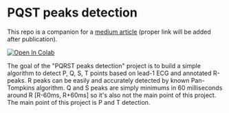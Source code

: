 # PQST peaks detection

This repo is a companion for a [medium article](https://medium.com) (proper link will be added after publication).

[![Open In Colab](https://colab.research.google.com/assets/colab-badge.svg)](https://colab.research.google.com/github/ovsienkobohdan/pqstpeak-detection/blob/main/pt_detection.ipynb)

The goal of the "PQRST peaks detection" project is to build a simple algorithm to detect P, Q, S, T points based on lead-1 ECG and annotated R-peaks. R peaks can be easily and accurately detected by known Pan-Tompkins algorithm. Q and S peaks are simply minimums in 60 milliseconds around R [R-60ms, R+60ms] so it's also not the main point of this project. The main point of this project is P and T detection.
